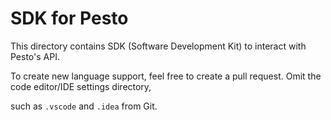 # SDK for Pesto

This directory contains SDK (Software Development Kit) to interact with Pesto's API.

To create new language support, feel free to create a pull request. Omit the code editor/IDE settings directory,

such as `.vscode` and `.idea` from Git.